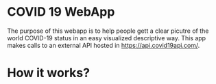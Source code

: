 # COVID 19 WebApp
The purpose of this webapp is to help people gett a clear picutre of the world COVID-19 status in an easy visualized descriptive way. This app makes calls to an external API hosted in https://api.covid19api.com/. 

# How it works?


